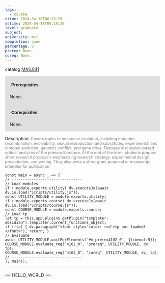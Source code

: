 ```yaml
---
tags:
  - course
ctime: 2024-04-18T00:19:29
mstime: 2024-04-18T00:19:29
level: graduate
subject: 
university: mit
completion: open
percentage: 0
prereq: None.
coreq: None.
---
```


catalog [MAS.841](http://student.mit.edu/catalog/mMASa.html#MAS.841)

<span style="display: block; padding: 15px; background-color: rgb(100, 100, 100, 0.2);"><font id="m_prereq4102_0" style="display: block; font-family: Arial, sans-serif; font-weight: bold; padding: 5px">Prerequisites</font><br><span id="prereq4102_0">None.</span></span>
<span style="display: block; padding: 15px; background-color: rgb(100, 100, 100, 0.2);"><font id="m_coreq4102_0" style="display: block; font-family: Arial, sans-serif; font-weight: bold; padding: 5px">Corequisites</font><br><span id="coreq4102_0">None.</span></span>

<font style="">Description:</font>
<font style="color: grey; font-size: 0.8rem;">Covers topics in molecular evolution, including mutation, recombination, evolvability, sexual reproduction and substitutes, experimental and directed evolution, genomic conflict, and gene drive. Features discussion-based critical analyses of the primary literature. At the end of the term, students prepare short research proposals emphasizing research strategy, experimental design, presentation, and writing. They also write a short grant proposal or manuscript intended for publication.</font>

```dataviewjs
const main = async _ => {
// --------------------------------
// Load modules
if (!module.exports.utility) dv.executeJs(await dv.io.load("Scripts/utility.js"));
const UTILITY_MODULE = module.exports.utility;
if (!module.exports.course) dv.executeJs(await dv.io.load("Scripts/course.js"));
const COURSE_MODULE = module.exports.course;
// Load tp
let tp = this.app.plugins.getPlugin("templater-obsidian").templater.current_functions_object;
if (!tp) { dv.paragraph("<font style='color: red'>tp not loaded!</font>"); return; }
// Evaluate
await UTILITY_MODULE.waitForElements(`#m_prereq4102_0`, {timeout:5});
COURSE_MODULE.evaluate_req("4102_0", "prereq", UTILITY_MODULE, dv, tp);
COURSE_MODULE.evaluate_req("4102_0", "coreq", UTILITY_MODULE, dv, tp);
// --------------------------------
}; main();
```

---

<< HELLO, WORLD >>

